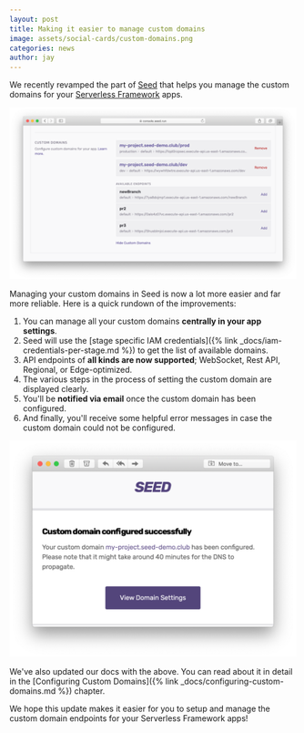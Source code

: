 ```yaml
---
layout: post
title: Making it easier to manage custom domains
image: assets/social-cards/custom-domains.png
categories: news
author: jay
---
```


We recently revamped the part of [Seed](/) that helps you manage the custom domains for your [Serverless Framework](https://serverless.com) apps.

![Managing Serverless Custom Domain in Seed](/assets/blog/making-it-easier-to-manage-custom-domains/managing-serverless-custom-domain-in-seed.png)

Managing your custom domains in Seed is now a lot more easier and far more reliable. Here is a quick rundown of the improvements:

1. You can manage all your custom domains **centrally in your app settings**.
2. Seed will use the [stage specific IAM credentials]({% link _docs/iam-credentials-per-stage.md %}) to get the list of available domains.
3. API endpoints of **all kinds are now supported**; WebSocket, Rest API, Regional, or Edge-optimized.
4. The various steps in the process of setting the custom domain are displayed clearly.
5. You'll be **notified via email** once the custom domain has been configured.
6. And finally, you'll receive some helpful error messages in case the custom domain could not be configured.

<div style="text-align: center;">
  <img src="/assets/blog/making-it-easier-to-manage-custom-domains/custom-domain-configured-notification.png" alt="Custom domain configured notification" width="600" />
</div>

We've also updated our docs with the above. You can read about it in detail in the [Configuring Custom Domains]({% link _docs/configuring-custom-domains.md %}) chapter.

We hope this update makes it easier for you to setup and manage the custom domain endpoints for your Serverless Framework apps!
